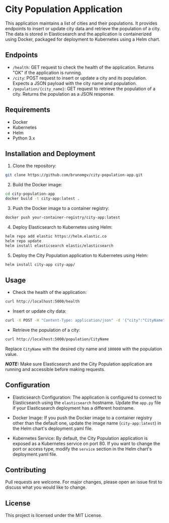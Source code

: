 # City Population Application

This application maintains a list of cities and their populations. It provides endpoints to insert or update city data and retrieve the population of a city. The data is stored in Elasticsearch and the application is containerized using Docker, packaged for deployment to Kubernetes using a Helm chart.

## Endpoints

- `/health`: GET request to check the health of the application. Returns "OK" if the application is running.
- `/city`: POST request to insert or update a city and its population. Expects a JSON payload with the city name and population.
- `/population/{city_name}`: GET request to retrieve the population of a city. Returns the population as a JSON response.

## Requirements

- Docker
- Kubernetes
- Helm
- Python 3.x

## Installation and Deployment

1. Clone the repository:

```sh
git clone https://github.com/brunomgv/city-population-app.git
```

2. Build the Docker image:

```sh
cd city-population-app
docker build -t city-app:latest .
```

3. Push the Docker image to a container registry:

```sh
docker push your-container-registry/city-app:latest
```

4. Deploy Elasticsearch to Kubernetes using Helm:

```sh
helm repo add elastic https://helm.elastic.co
helm repo update
helm install elasticsearch elastic/elasticsearch
```

5. Deploy the City Population application to Kubernetes using Helm:

```sh
helm install city-app city-app/
```

## Usage

- Check the health of the application:

```sh
curl http://localhost:5000/health
```

- Insert or update city data:

```sh
curl -X POST -H "Content-Type: application/json" -d '{"city":"CityName","population":100000}' http://localhost:5000/city
```

- Retrieve the population of a city:

```sh
curl http://localhost:5000/population/CityName
```

Replace `CityName` with the desired city name and `100000` with the population value.

**_NOTE:_** Make sure Elasticsearch and the City Population application are running and accessible before making requests.

## Configuration

- Elasticsearch Configuration: The application is configured to connect to Elasticsearch using the `elasticsearch` hostname. Update the `app.py` file if your Elasticsearch deployment has a different hostname.

- Docker Image: If you push the Docker image to a container registry other than the default one, update the image name (`city-app:latest`) in the Helm chart's deployment.yaml file.

- Kubernetes Service: By default, the City Population application is exposed as a Kubernetes service on port 80. If you want to change the port or access type, modify the `service` section in the Helm chart's deployment.yaml file.

## Contributing

Pull requests are welcome. For major changes, please open an issue first to discuss what you would like to change.

## License

This project is licensed under the MIT License.